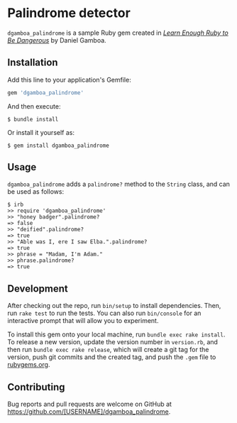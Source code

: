 # Palindrome detector

`dgamboa_palindrome` is a sample Ruby gem created in [*Learn Enough Ruby to Be Dangerous*](https://www.learnenough.com/ruby-tutorial) by Daniel Gamboa.

## Installation

Add this line to your application's Gemfile:

```ruby
gem 'dgamboa_palindrome'
```

And then execute:

    $ bundle install

Or install it yourself as:

    $ gem install dgamboa_palindrome

## Usage

`dgamboa_palindrome` adds a `palindrome?` method to the `String` class, and can be used as follows:

```
$ irb
>> require 'dgamboa_palindrome'
>> "honey badger".palindrome?
=> false
>> "deified".palindrome?
=> true
>> "Able was I, ere I saw Elba.".palindrome?
=> true
>> phrase = "Madam, I'm Adam."
>> phrase.palindrome?
=> true
```

## Development

After checking out the repo, run `bin/setup` to install dependencies. Then, run `rake test` to run the tests. You can also run `bin/console` for an interactive prompt that will allow you to experiment.

To install this gem onto your local machine, run `bundle exec rake install`. To release a new version, update the version number in `version.rb`, and then run `bundle exec rake release`, which will create a git tag for the version, push git commits and the created tag, and push the `.gem` file to [rubygems.org](https://rubygems.org).

## Contributing

Bug reports and pull requests are welcome on GitHub at https://github.com/[USERNAME]/dgamboa_palindrome.
